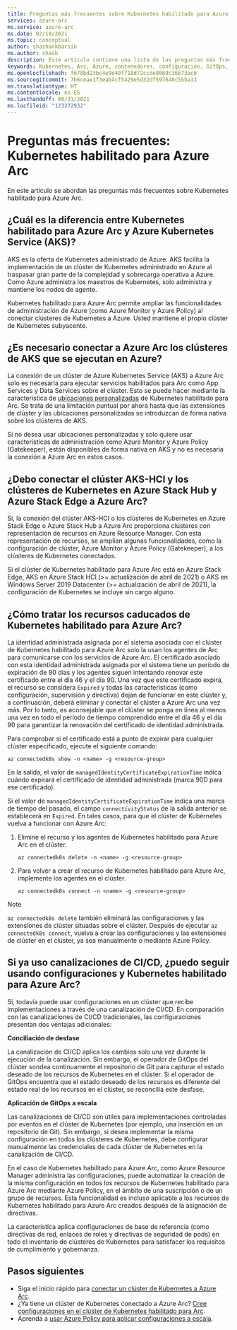 ```yaml
---
title: Preguntas más frecuentes sobre Kubernetes habilitado para Azure Arc
services: azure-arc
ms.service: azure-arc
ms.date: 02/19/2021
ms.topic: conceptual
author: shashankbarsin
ms.author: shasb
description: Este artículo contiene una lista de las preguntas más frecuentes relacionadas con Kubernetes habilitado para Azure Arc.
keywords: Kubernetes, Arc, Azure, contenedores, configuración, GitOps, preguntas más frecuentes
ms.openlocfilehash: f678bd23bc4e9e40f718d72ccde8069c36673ac6
ms.sourcegitcommit: 7b6ceae1f3eab4cf5429e5d32df597640c55ba13
ms.translationtype: HT
ms.contentlocale: es-ES
ms.lasthandoff: 08/31/2021
ms.locfileid: "123272932"
---
```

# <a name="frequently-asked-questions---azure-arc-enabled-kubernetes"></a>Preguntas más frecuentes: Kubernetes habilitado para Azure Arc

En este artículo se abordan las preguntas más frecuentes sobre Kubernetes habilitado para Azure Arc.

## <a name="what-is-the-difference-between-azure-arc-enabled-kubernetes-and-azure-kubernetes-service-aks"></a>¿Cuál es la diferencia entre Kubernetes habilitado para Azure Arc y Azure Kubernetes Service (AKS)?

AKS es la oferta de Kubernetes administrado de Azure. AKS facilita la implementación de un clúster de Kubernetes administrado en Azure al traspasar gran parte de la complejidad y sobrecarga operativa a Azure. Como Azure administra los maestros de Kubernetes, solo administra y mantiene los nodos de agente.

Kubernetes habilitado para Azure Arc permite ampliar las funcionalidades de administración de Azure (como Azure Monitor y Azure Policy) al conectar clústeres de Kubernetes a Azure. Usted mantiene el propio clúster de Kubernetes subyacente.

## <a name="do-i-need-to-connect-my-aks-clusters-running-on-azure-to-azure-arc"></a>¿Es necesario conectar a Azure Arc los clústeres de AKS que se ejecutan en Azure?

La conexión de un clúster de Azure Kubernetes Service (AKS) a Azure Arc solo es necesaria para ejecutar servicios habilitados para Arc como App Services y Data Services sobre el clúster. Esto se puede hacer mediante la característica de [ubicaciones personalizadas](custom-locations.md) de Kubernetes habilitado para Arc. Se trata de una limitación puntual por ahora hasta que las extensiones de clúster y las ubicaciones personalizadas se introduzcan de forma nativa sobre los clústeres de AKS.

Si no desea usar ubicaciones personalizadas y solo quiere usar características de administración como Azure Monitor y Azure Policy (Gatekeeper), están disponibles de forma nativa en AKS y no es necesaria la conexión a Azure Arc en estos casos.
    
## <a name="should-i-connect-my-aks-hci-cluster-and-kubernetes-clusters-on-azure-stack-hub-and-azure-stack-edge-to-azure-arc"></a>¿Debo conectar el clúster AKS-HCI y los clústeres de Kubernetes en Azure Stack Hub y Azure Stack Edge a Azure Arc?

Sí, la conexión del clúster AKS-HCI o los clústeres de Kubernetes en Azure Stack Edge o Azure Stack Hub a Azure Arc proporciona clústeres con representación de recursos en Azure Resource Manager. Con esta representación de recursos, se amplían algunas funcionalidades, como la configuración de clúster, Azure Monitor y Azure Policy (Gatekeeper), a los clústeres de Kubernetes conectados.

Si el clúster de Kubernetes habilitado para Azure Arc está en Azure Stack Edge, AKS en Azure Stack HCI (>= actualización de abril de 2021) o AKS en Windows Server 2019 Datacenter (>= actualización de abril de 2021), la configuración de Kubernetes se incluye sin cargo alguno.

## <a name="how-to-address-expired-azure-arc-enabled-kubernetes-resources"></a>¿Cómo tratar los recursos caducados de Kubernetes habilitado para Azure Arc?

La identidad administrada asignada por el sistema asociada con el clúster de Kubernetes habilitado para Azure Arc solo la usan los agentes de Arc para comunicarse con los servicios de Azure Arc. El certificado asociado con esta identidad administrada asignada por el sistema tiene un período de expiración de 90 días y los agentes siguen intentando renovar este certificado entre el día 46 y el día 90. Una vez que este certificado expira, el recurso se considera `Expired` y todas las características (como configuración, supervisión y directiva) dejan de funcionar en este clúster y, a continuación, deberá eliminar y conectar el clúster a Azure Arc una vez más. Por lo tanto, es aconsejable que el clúster se ponga en línea al menos una vez en todo el período de tiempo comprendido entre el día 46 y el día 90 para garantizar la renovación del certificado de identidad administrada.

Para comprobar si el certificado está a punto de expirar para cualquier clúster especificado, ejecute el siguiente comando:

```console
az connectedk8s show -n <name> -g <resource-group>
```

En la salida, el valor de `managedIdentityCertificateExpirationTime` indica cuándo expirará el certificado de identidad administrada (marca 90D para ese certificado). 

Si el valor de `managedIdentityCertificateExpirationTime` indica una marca de tiempo del pasado, el campo `connectivityStatus` de la salida anterior se establecerá en `Expired`. En tales casos, para que el clúster de Kubernetes vuelva a funcionar con Azure Arc:

1. Elimine el recurso y los agentes de Kubernetes habilitado para Azure Arc en el clúster. 

    ```console
    az connectedk8s delete -n <name> -g <resource-group>
    ```

1. Para volver a crear el recurso de Kubernetes habilitado para Azure Arc, implemente los agentes en el clúster.
    
    ```console
    az connectedk8s connect -n <name> -g <resource-group>
    ```

> [!NOTE]
> `az connectedk8s delete` también eliminará las configuraciones y las extensiones de clúster situadas sobre el clúster. Después de ejecutar `az connectedk8s connect`, vuelva a crear las configuraciones y las extensiones de clúster en el clúster, ya sea manualmente o mediante Azure Policy.

## <a name="if-i-am-already-using-cicd-pipelines-can-i-still-use-azure-arc-enabled-kubernetes-and-configurations"></a>Si ya uso canalizaciones de CI/CD, ¿puedo seguir usando configuraciones y Kubernetes habilitado para Azure Arc?

Sí, todavía puede usar configuraciones en un clúster que recibe implementaciones a través de una canalización de CI/CD. En comparación con las canalizaciones de CI/CD tradicionales, las configuraciones presentan dos ventajas adicionales:

**Conciliación de desfase**

La canalización de CI/CD aplica los cambios solo una vez durante la ejecución de la canalización. Sin embargo, el operador de GitOps del clúster sondea continuamente el repositorio de Git para capturar el estado deseado de los recursos de Kubernetes en el clúster. Si el operador de GitOps encuentra que el estado deseado de los recursos es diferente del estado real de los recursos en el clúster, se reconcilia este desfase.

**Aplicación de GitOps a escala**

Las canalizaciones de CI/CD son útiles para implementaciones controladas por eventos en el clúster de Kubernetes (por ejemplo, una inserción en un repositorio de Git). Sin embargo, si desea implementar la misma configuración en todos los clústeres de Kubernetes, debe configurar manualmente las credenciales de cada clúster de Kubernetes en la canalización de CI/CD. 

En el caso de Kubernetes habilitado para Azure Arc, como Azure Resource Manager administra las configuraciones, puede automatizar la creación de la misma configuración en todos los recursos de Kubernetes habilitado para Azure Arc mediante Azure Policy, en el ámbito de una suscripción o de un grupo de recursos. Esta funcionalidad es incluso aplicable a los recursos de Kubernetes habilitado para Azure Arc creados después de la asignación de directivas.

La característica aplica configuraciones de base de referencia (como directivas de red, enlaces de roles y directivas de seguridad de pods) en todo el inventario de clústeres de Kubernetes para satisfacer los requisitos de cumplimiento y gobernanza.

## <a name="next-steps"></a>Pasos siguientes

* Siga el inicio rápido para [conectar un clúster de Kubernetes a Azure Arc](./quickstart-connect-cluster.md).
* ¿Ya tiene un clúster de Kubernetes conectado a Azure Arc? [Cree configuraciones en el clúster de Kubernetes habilitado para Arc](./tutorial-use-gitops-connected-cluster.md).
* Aprenda a [usar Azure Policy para aplicar configuraciones a escala](./use-azure-policy.md).